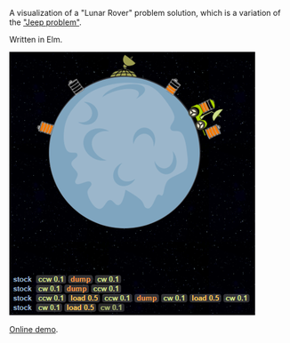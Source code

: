 A visualization of a "Lunar Rover" problem solution, which is a variation of the ["Jeep problem"](https://en.wikipedia.org/wiki/Jeep_problem).

Written in Elm.


![](assets/screen.png)


[Online demo](http://www.ruslans.com/lunar-viz).
